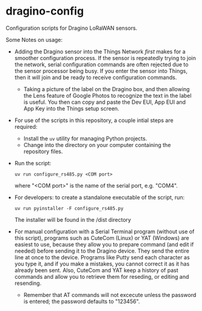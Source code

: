 # dragino-config

Configuration scripts for Dragino LoRaWAN sensors.

Some Notes on usage:

* Adding the Dragino sensor into the Things Network *first* makes for a smoother
configuration process.  If the sensor is repeatedly trying to join the network,
serial configuration commands are often rejected due to the sensor processor being busy.
If you enter the sensor into Things, then it will join and be ready to receive
configuration commands.
    * Taking a picture of the label on the Dragino box, and then allowing the Lens 
    feature of Google Photos to recognize the text in the label is useful.  You then
    can copy and paste the Dev EUI, App EUI and App Key into the Things setup screen.

* For use of the scripts in this repository, a couple intial steps are required:
    * Install the `uv` utility for managing Python projects.
    * Change into the directory on your computer containing the repository files.

* Run the script:

    ```
    uv run configure_rs485.py <COM port>
    ```
    where "\<COM port\>" is the name of the serial port, e.g. "COM4".

* For developers: to create a standalone executable of the script, run:

    ```
    uv run pyinstaller -F configure_rs485.py
    ```
    The installer will be found in the /dist directory

* For manual configuration with a Serial Terminal program (without use of this script), 
programs such as CuteCom (Linux) or YAT (Windows) are easiest to
use, because they allow you to prepare command (and edit if needed) before sending
it to the Dragino device.  They send the entire line at once to the device. Programs
like Putty send each character as you type it, and if you make a mistakes, you cannot
correct it as it has already been sent.  Also, CuteCom and YAT keep a history of past
commands and allow you to retrieve them for reseding, or editing and resending.
    * Remember that AT commands will not excecute unless the password is entered; the password defaults to "123456".
